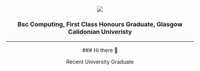 <p align="center">
  <img src="https://capsule-render.vercel.app/api?type=waving&color=gradient&text=Jonathan+Ward+-+Github+Profile+💻&height=100&section=header&fontSize=25&animation=fadeIn"/>
</p>
<h3 align="center">
    Bsc Computing, First Class Honours Graduate, Glasgow Calidonian Univeristy
</h3>
<div align="center">
    <hr>
    ### Hi there 👋
    <p>
        Recent University Graduate 
    </p>
</div>